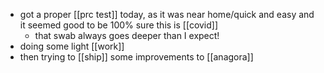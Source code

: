 - got a proper [[prc test]] today, as it was near home/quick and easy and it seemed good to be 100% sure this is [[covid]]
	- that swab always goes deeper than I expect!
- doing some light [[work]]
- then trying to [[ship]] some improvements to [[anagora]]